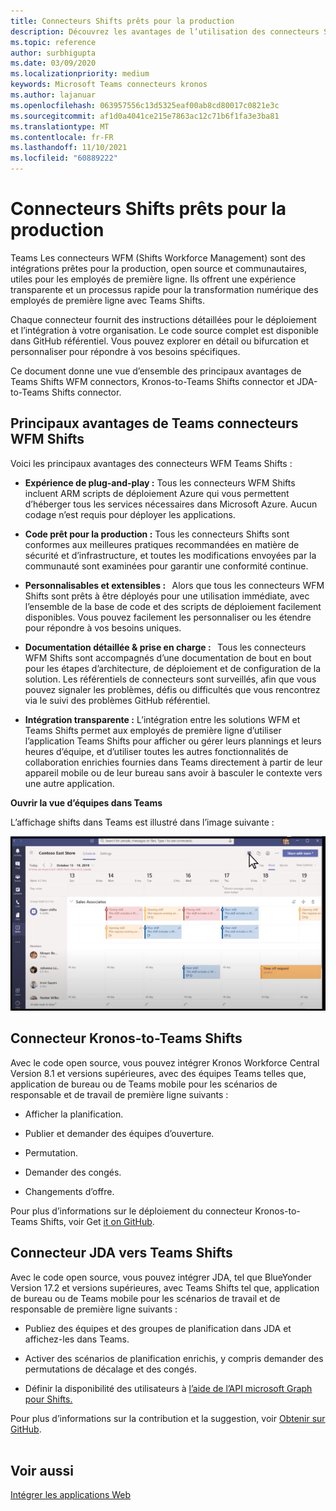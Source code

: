 ```yaml
---
title: Connecteurs Shifts prêts pour la production
description: Découvrez les avantages de l’utilisation des connecteurs Shifts de gestion du personnel pour Teams, tels que le connecteur Kronos vers Teams Shifts et le connecteur JDA vers Teams Shifts
ms.topic: reference
author: surbhigupta
ms.date: 03/09/2020
ms.localizationpriority: medium
keywords: Microsoft Teams connecteurs kronos
ms.author: lajanuar
ms.openlocfilehash: 063957556c13d5325eaf00ab8cd80017c0821e3c
ms.sourcegitcommit: af1d0a4041ce215e7863ac12c71b6f1fa3e3ba81
ms.translationtype: MT
ms.contentlocale: fr-FR
ms.lasthandoff: 11/10/2021
ms.locfileid: "60889222"
---
```

# <a name="production-ready-shifts-connectors"></a>Connecteurs Shifts prêts pour la production  

Teams Les connecteurs WFM (Shifts Workforce Management) sont des intégrations prêtes pour la production, open source et communautaires, utiles pour les employés de première ligne. Ils offrent une expérience transparente et un processus rapide pour la transformation numérique des employés de première ligne avec Teams Shifts.

Chaque connecteur fournit des instructions détaillées pour le déploiement et l’intégration à votre organisation. Le code source complet est disponible dans GitHub référentiel. Vous pouvez explorer en détail ou bifurcation et personnaliser pour répondre à vos besoins spécifiques.

Ce document donne une vue d’ensemble des principaux avantages de Teams Shifts WFM connectors, Kronos-to-Teams Shifts connector et JDA-to-Teams Shifts connector.

## <a name="key-benefits-of-teams-shifts-wfm-connectors"></a>Principaux avantages de Teams connecteurs WFM Shifts

Voici les principaux avantages des connecteurs WFM Teams Shifts :

* **Expérience de plug-and-play :** Tous les connecteurs WFM Shifts incluent ARM scripts de déploiement Azure qui vous permettent d’héberger tous les services nécessaires dans Microsoft Azure. Aucun codage n’est requis pour déployer les applications.

* **Code prêt pour la production :** Tous les connecteurs Shifts sont conformes aux meilleures pratiques recommandées en matière de sécurité et d’infrastructure, et toutes les modifications envoyées par la communauté sont examinées pour garantir une conformité continue.

* **Personnalisables et extensibles :**   Alors que tous les connecteurs WFM Shifts sont prêts à être déployés pour une utilisation immédiate, avec l’ensemble de la base de code et des scripts de déploiement facilement disponibles. Vous pouvez facilement les personnaliser ou les étendre pour répondre à vos besoins uniques.

* **Documentation détaillée & prise en charge :**   Tous les connecteurs WFM Shifts sont accompagnés d’une documentation de bout en bout pour les étapes d’architecture, de déploiement et de configuration de la solution. Les référentiels de connecteurs sont surveillés, afin que vous pouvez signaler les problèmes, défis ou difficultés que vous rencontrez via le suivi des problèmes GitHub référentiel.

* **Intégration transparente :** L’intégration entre les solutions WFM et Teams Shifts permet aux employés de première ligne d’utiliser l’application Teams Shifts pour afficher ou gérer leurs plannings et leurs heures d’équipe, et d’utiliser toutes les autres fonctionnalités de collaboration enrichies fournies dans Teams directement à partir de leur appareil mobile ou de leur bureau sans avoir à basculer le contexte vers une autre application.  

**Ouvrir la vue d’équipes dans Teams** 

L’affichage shifts dans Teams est illustré dans l’image suivante : 

![Ouvrez les équipes dans Teams](../assets/images/teams-open-shifts-view.png)

## <a name="kronos-to-teams-shifts-connector"></a>Connecteur Kronos-to-Teams Shifts

Avec le code open source, vous pouvez intégrer Kronos Workforce Central Version 8.1 et versions supérieures, avec des équipes Teams telles que, application de bureau ou de Teams mobile pour les scénarios de responsable et de travail de première ligne suivants :

* Afficher la planification.

* Publier et demander des équipes d’ouverture.

* Permutation.

* Demander des congés.

* Changements d’offre.

Pour plus d’informations sur le déploiement du connecteur Kronos-to-Teams Shifts, voir Get [it on GitHub](https://aka.ms/KronosShiftsConnector).

## <a name="jda-to-teams-shifts-connector"></a>Connecteur JDA vers Teams Shifts

Avec le code open source, vous pouvez intégrer JDA, tel que BlueYonder Version 17.2 et versions supérieures, avec Teams Shifts tel que, application de bureau ou de Teams mobile pour les scénarios de travail et de responsable de première ligne suivants :

* Publiez des équipes et des groupes de planification dans JDA et affichez-les dans Teams.

* Activer des scénarios de planification enrichis, y compris demander des permutations de décalage et des congés.

* Définir la disponibilité des utilisateurs à [l’aide de l’API microsoft Graph pour Shifts.](/graph/api/resources/shift?view=graph-rest-beta&preserve-view=true)

Pour plus d’informations sur la contribution et la suggestion, voir [Obtenir sur GitHub](https://aka.ms/JDAShiftsConnector).</br></br>

## <a name="see-also"></a>Voir aussi

[Intégrer les applications Web](~/samples/integrate-web-apps-overview.md)
